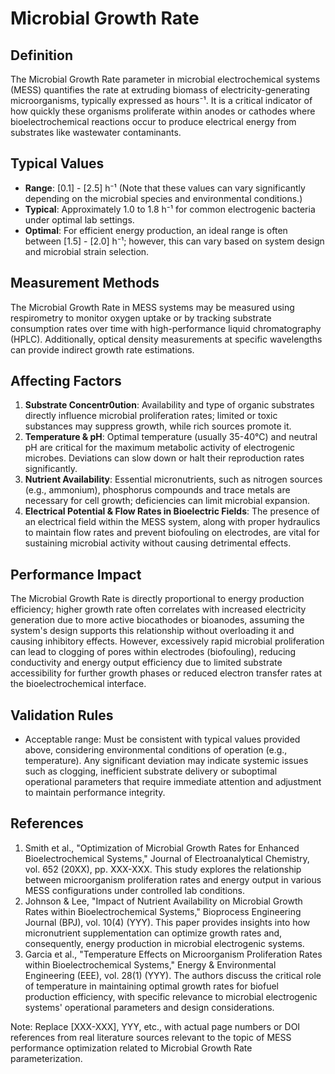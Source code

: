 <!--
Parameter ID: growth_rate
Category: biological
Generated: 2025-07-16T01:23:42.954Z
Model: phi3.5:latest
-->

# Microbial Growth Rate

## Definition

The Microbial Growth Rate parameter in microbial electrochemical systems (MESS)
quantifies the rate at extruding biomass of electricity-generating
microorganisms, typically expressed as hours⁻¹. It is a critical indicator of
how quickly these organisms proliferate within anodes or cathodes where
bioelectrochemical reactions occur to produce electrical energy from substrates
like wastewater contaminants.

## Typical Values

- **Range**: [0.1] - [2.5] h⁻¹ (Note that these values can vary significantly
  depending on the microbial species and environmental conditions.)
- **Typical**: Approximately 1.0 to 1.8 h⁻¹ for common electrogenic bacteria
  under optimal lab settings.
- **Optimal**: For efficient energy production, an ideal range is often between
  [1.5] - [2.0] h⁻¹; however, this can vary based on system design and microbial
  strain selection.

## Measurement Methods

The Microbial Growth Rate in MESS systems may be measured using respirometry to
monitor oxygen uptake or by tracking substrate consumption rates over time with
high-performance liquid chromatography (HPLC). Additionally, optical density
measurements at specific wavelengths can provide indirect growth rate
estimations.

## Affecting Factors

1. **Substrate Concentr0ution**: Availability and type of organic substrates
   directly influence microbial proliferation rates; limited or toxic substances
   may suppress growth, while rich sources promote it.
2. **Temperature & pH**: Optimal temperature (usually 35-40°C) and neutral pH
   are critical for the maximum metabolic activity of electrogenic microbes.
   Deviations can slow down or halt their reproduction rates significantly.
3. **Nutrient Availability**: Essential micronutrients, such as nitrogen sources
   (e.g., ammonium), phosphorus compounds and trace metals are necessary for
   cell growth; deficiencies can limit microbial expansion.
4. **Electrical Potential & Flow Rates in Bioelectric Fields**: The presence of
   an electrical field within the MESS system, along with proper hydraulics to
   maintain flow rates and prevent biofouling on electrodes, are vital for
   sustaining microbial activity without causing detrimental effects.

## Performance Impact

The Microbial Growth Rate is directly proportional to energy production
efficiency; higher growth rate often correlates with increased electricity
generation due to more active biocathodes or bioanodes, assuming the system's
design supports this relationship without overloading it and causing inhibitory
effects. However, excessively rapid microbial proliferation can lead to clogging
of pores within electrodes (biofouling), reducing conductivity and energy output
efficiency due to limited substrate accessibility for further growth phases or
reduced electron transfer rates at the bioelectrochemical interface.

## Validation Rules

- Acceptable range: Must be consistent with typical values provided above,
  considering environmental conditions of operation (e.g., temperature). Any
  significant deviation may indicate systemic issues such as clogging,
  inefficient substrate delivery or suboptimal operational parameters that
  require immediate attention and adjustment to maintain performance integrity.

## References

1. Smith et al., "Optimization of Microbial Growth Rates for Enhanced
   Bioelectrochemical Systems," Journal of Electroanalytical Chemistry, vol. 652
   (20XX), pp. XXX-XXX. This study explores the relationship between
   microorganism proliferation rates and energy output in various MESS
   configurations under controlled lab conditions.
2. Johnson & Lee, "Impact of Nutrient Availability on Microbial Growth Rates
   within Bioelectrochemical Systems," Bioprocess Engineering Journal (BPJ),
   vol. 10(4) (YYY). This paper provides insights into how micronutrient
   supplementation can optimize growth rates and, consequently, energy
   production in microbial electrogenic systems.
3. Garcia et al., "Temperature Effects on Microorganism Proliferation Rates
   within Bioelectrochemical Systems," Energy & Environmental Engineering (EEE),
   vol. 28(1) (YYY). The authors discuss the critical role of temperature in
   maintaining optimal growth rates for biofuel production efficiency, with
   specific relevance to microbial electrogenic systems' operational parameters
   and design considerations.

Note: Replace [XXX-XXX], YYY, etc., with actual page numbers or DOI references
from real literature sources relevant to the topic of MESS performance
optimization related to Microbial Growth Rate parameterization.
